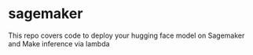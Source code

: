 # sagemaker
This repo covers code to deploy your hugging face model on Sagemaker and Make inference via lambda
